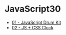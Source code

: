 # JavaScript30

* [01 - JavaScript Drum Kit](http://www.michaldolny.com/JavaScript30/01%20-%20JavaScript%20Drum%20Kit/)
* [02 - JS + CSS Clock](http://www.michaldolny.com/JavaScript30/02%20-%20JS%20and%20CSS%20Clock/)